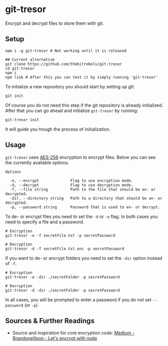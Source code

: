 # git-tresor

Encrypt and decrypt files to store them with git.

## Setup

```
npm i -g git-tresor # Not working until it is released

## Current alternative
git clone https://github.com/thebitrebels/git-tresor
cd git-tresor
npm i
npm link # After this you can test it by simply running 'git-tresor'
```

To initialize a new repository you should start by setting up git:

```
git init
```

Of course you do not need this step if the git repository is already initialized. After that you can go ahead and initialize `git-tresor` by running:

```
git-tresor init
```

It will guide you trough the process of initialization.

## Usage

`git-tresor` uses [AES-256](https://en.wikipedia.org/wiki/Advanced_Encryption_Standard) encryption to encrypt files. Below you can see the currently available options.

```
Options

  -e, --encrypt              Flag to use encryption mode.
  -d, --decrypt              Flag to use decryption mode.
  -f, --file string          Path to the file that should be en- or decrypted.
  -dir, --directory string   Path to a directory that should be en- or decrypted.
  -p, --password string      Password that is used to en- or decrypt.
```

To de- or encrypt files you need to set the `-d` or `-e` flag. In both cases you need to specify a file and a password.

```
# Encryption
git-tresor -e -f secretFile.txt -p secretPassword

# Decryption
git-tresor -d -f secretFile.txt.enc -p secretPassword
```

If you want to de- or encrypt folders you need to set the `-dir` option instead of `-f`.

```
# Encryption
git-tresor -e -dir ./secretFolder -p secretPassword

# Decryption
git-tresor -d -dir ./secretFolder -p secretPassword
```

In all cases, you will be prompted to enter a password if you do not set `--password` (or `-p`).

## Sources & Further Readings

- Source and inspiration for core encryption code: [Medium - Brandonstilson - Let's encrypt with node](https://medium.com/@brandonstilson/lets-encrypt-files-with-node-85037bea8c0e)
